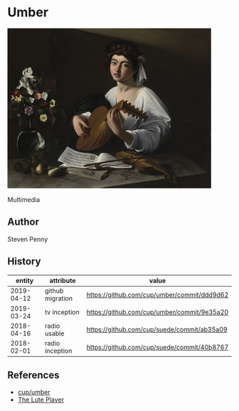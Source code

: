 Umber
=====

![hero](assets/image.jpg)

Multimedia

Author
------

Steven Penny

History
-------

entity     | attribute        | value
-----------|------------------|------
2019-04-12 | github migration | https://github.com/cup/umber/commit/ddd9d62
2019-03-24 | tv inception     | https://github.com/cup/umber/commit/9e35a20
2018-04-16 | radio usable     | https://github.com/cup/suede/commit/ab35a09
2018-02-01 | radio inception  | https://github.com/cup/suede/commit/40b8767

References
----------

- [cup/umber](https://github.com/cup/umber)
- [The Lute Player](https://wikipedia.org/wiki/The_Lute_Player_(Caravaggio))
